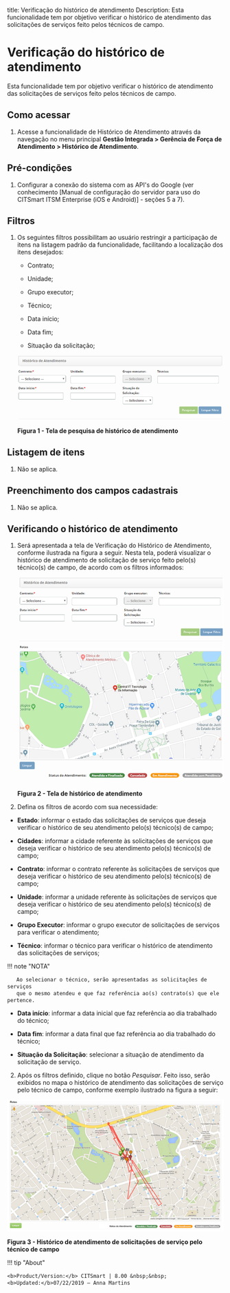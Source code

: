title: Verificação do histórico de atendimento
Description: Esta funcionalidade tem por objetivo verificar o histórico de atendimento das solicitações de serviços feito pelos técnicos de campo.

# Verificação do histórico de atendimento

Esta funcionalidade tem por objetivo verificar o histórico de atendimento das
solicitações de serviços feito pelos técnicos de campo.

Como acessar
-----------

1.  Acesse a funcionalidade de Histórico de Atendimento através da navegação no
    menu principal **Gestão Integrada > Gerência de Força de
    Atendimento > Histórico de Atendimento**.

Pré-condições
------------

1.  Configurar a conexão do sistema com as API's do Google (ver
    conhecimento [Manual de configuração do servidor para uso do CITSmart ITSM
    Enterprise (iOS e Android)] - seções 5 a 7).

Filtros
-------

1.  Os seguintes filtros possibilitam ao usuário restringir a participação de
    itens na listagem padrão da funcionalidade, facilitando a localização dos
    itens desejados:

    -   Contrato;

    -   Unidade;

    -   Grupo executor;

    -   Técnico;

    -   Data início;

    -   Data fim;

    -   Situação da solicitação;

    ![Criar](images/history-1.png)

    **Figura 1 - Tela de pesquisa de histórico de atendimento**

Listagem de itens
-----------------

1.  Não se aplica.

Preenchimento dos campos cadastrais
-----------------------------------

1.  Não se aplica.

Verificando o histórico de atendimento
-------------------------------------

1.  Será apresentada a tela de Verificação do Histórico de Atendimento, conforme
    ilustrada na figura a seguir. Nesta tela, poderá visualizar o histórico de
    atendimento de solicitação de serviço feito pelo(s) técnico(s) de campo, de
    acordo com os filtros informados:

    ![Criar](images/history-2.png)
    
    **Figura 2 - Tela de histórico de atendimento**

1.  Defina os filtros de acordo com sua necessidade:

   -  **Estado**: informar o estado das solicitações de serviços que deseja
    verificar o histórico de seu atendimento pelo(s) técnico(s) de campo;

   -  **Cidades**: informar a cidade referente às solicitações de serviços que
    deseja verificar o histórico de seu atendimento pelo(s) técnico(s) de campo;

   -  **Contrato**: informar o contrato referente às solicitações de serviços que
    deseja verificar o histórico de seu atendimento pelo(s) técnico(s) de campo;

   -  **Unidade**: informar a unidade referente às solicitações de serviços que
    deseja verificar o histórico de seu atendimento pelo(s) técnico(s) de campo;

   -  **Grupo Executor**: informar o grupo executor de solicitações de serviços
    para verificar o atendimento;

   -  **Técnico**: informar o técnico para verificar o histórico de atendimento
    das solicitações de serviços;

   !!! note "NOTA"

       Ao selecionar o técnico, serão apresentadas as solicitações de serviços
       que o mesmo atendeu e que faz referência ao(s) contrato(s) que ele pertence.

   -  **Data início**: informar a data inicial que faz referência ao dia
    trabalhado do técnico;

   -  **Data fim**: informar a data final que faz referência ao dia trabalhado do
    técnico;

   -  **Situação da Solicitação**: selecionar a situação de atendimento da
   solicitação de serviço.

2.  Após os filtros definido, clique no botão *Pesquisar*. Feito isso, serão
    exibidos no mapa o histórico de atendimento das solicitações de serviço pelo
    técnico de campo, conforme exemplo ilustrado na figura a seguir:

   ![Criar](images/history-3.png)
   
   **Figura 3 - Histórico de atendimento de solicitações de serviço pelo
    técnico de campo**


!!! tip "About"

    <b>Product/Version:</b> CITSmart | 8.00 &nbsp;&nbsp;
    <b>Updated:</b>07/22/2019 – Anna Martins
